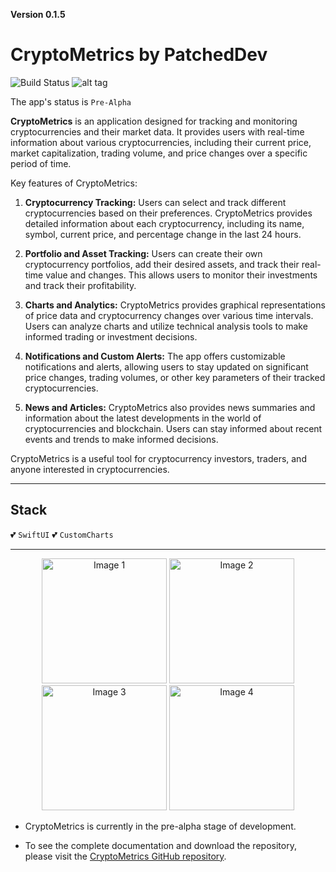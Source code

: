 **Version 0.1.5**

# CryptoMetrics by PatchedDev

![Build Status](https://github.com/PatchedDeveloper/CryptoMetrics/assets/103842703/5e7b93c1-ef85-42c0-95ea-3b86855a2460)
![alt tag](https://github.com/PatchedDeveloper/CryptoMetrics/assets/103842703/8d7e95a4-ef4a-40a2-b67e-74142e892c4e)

The app's status is `Pre-Alpha`

**CryptoMetrics** is an application designed for tracking and monitoring cryptocurrencies and their market data. It provides users with real-time information about various cryptocurrencies, including their current price, market capitalization, trading volume, and price changes over a specific period of time.

Key features of CryptoMetrics:

1. **Cryptocurrency Tracking:** Users can select and track different cryptocurrencies based on their preferences. CryptoMetrics provides detailed information about each cryptocurrency, including its name, symbol, current price, and percentage change in the last 24 hours.

2. **Portfolio and Asset Tracking:** Users can create their own cryptocurrency portfolios, add their desired assets, and track their real-time value and changes. This allows users to monitor their investments and track their profitability.

3. **Charts and Analytics:** CryptoMetrics provides graphical representations of price data and cryptocurrency changes over various time intervals. Users can analyze charts and utilize technical analysis tools to make informed trading or investment decisions.

4. **Notifications and Custom Alerts:** The app offers customizable notifications and alerts, allowing users to stay updated on significant price changes, trading volumes, or other key parameters of their tracked cryptocurrencies.

5. **News and Articles:** CryptoMetrics also provides news summaries and information about the latest developments in the world of cryptocurrencies and blockchain. Users can stay informed about recent events and trends to make informed decisions.

CryptoMetrics is a useful tool for cryptocurrency investors, traders, and anyone interested in cryptocurrencies.

---
## Stack
:two_hearts: `SwiftUI` :two_hearts: `CustomCharts`

---
<div align="center">
    <img src="https://github.com/PatchedDeveloper/CryptoMetricsSwiftUI/assets/103842703/be039ad2-4b7c-4c46-b41e-f090a7fbde0c" width="200" alt="Image 1" />
    <img src="https://github.com/PatchedDeveloper/CryptoMetricsSwiftUI/assets/103842703/d6ca585d-9afe-4633-b5cb-ae75bad44195" width="200" alt="Image 2" />
    <img src="https://github.com/PatchedDeveloper/CryptoMetricsSwiftUI/assets/103842703/03a6b07a-edfc-45a4-b97b-ac717ad3b6a3" width="200" alt="Image 3" />
    <img src="https://github.com/PatchedDeveloper/CryptoMetricsSwiftUI/assets/103842703/04f468e6-d5df-445b-9e0a-7eb0d36b3752" width="200" alt="Image 4" />
</div>



- CryptoMetrics is currently in the pre-alpha stage of development.

- To see the complete documentation and download the repository, please visit the [CryptoMetrics GitHub repository](https://github.com/PatchedDeveloper/CryptoMetrics).


